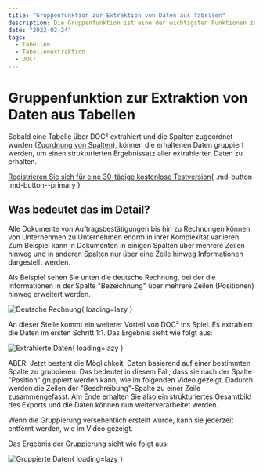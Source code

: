 ```yaml
---
title: "Gruppenfunktion zur Extraktion von Daten aus Tabellen"
description: Die Gruppenfunktion ist eine der wichtigsten Funktionen zur Extraktion von Daten aus Tabellen. Sobald eine Tabelle über DOC² extrahiert und die Spalten zugeordnet wurden, können die erhaltenen Daten gruppiert werden, um einen strukturierten Ergebnissatz aller extrahierten Daten zu erhalten.
date: "2022-02-24"
tags:
  - Tabellen
  - Tabellenextraktion
  - DOC²
---
```


# Gruppenfunktion zur Extraktion von Daten aus Tabellen

Sobald eine Tabelle über DOC² extrahiert und die Spalten zugeordnet wurden ([Zuordnung von Spalten](/doc2/table-extraction/mapping-of-columns/)), können die erhaltenen Daten gruppiert werden, um einen strukturierten Ergebnissatz aller extrahierten Daten zu erhalten.

[Registrieren Sie sich für eine 30-tägige kostenlose Testversion](https://app.polydocs.io){ .md-button .md-button--primary }

## Was bedeutet das im Detail?

Alle Dokumente von Auftragsbestätigungen bis hin zu Rechnungen können von Unternehmen zu Unternehmen enorm in ihrer Komplexität variieren. Zum Beispiel kann in Dokumenten in einigen Spalten über mehrere Zeilen hinweg und in anderen Spalten nur über eine Zeile hinweg Informationen dargestellt werden.

Als Beispiel sehen Sie unten die deutsche Rechnung, bei der die Informationen in der Spalte "Bezeichnung" über mehrere Zeilen (Positionen) hinweg erweitert werden.

![Deutsche Rechnung](/_images/doc2/image-30-1024x636.png){ loading=lazy }

An dieser Stelle kommt ein weiterer Vorteil von DOC² ins Spiel. Es extrahiert die Daten im ersten Schritt 1:1. Das Ergebnis sieht wie folgt aus:

![Extrahierte Daten](/_images/doc2/image-31-1024x633.png){ loading=lazy }

ABER: Jetzt besteht die Möglichkeit, Daten basierend auf einer bestimmten Spalte zu gruppieren. Das bedeutet in diesem Fall, dass sie nach der Spalte "Position" gruppiert werden kann, wie im folgenden Video gezeigt. Dadurch werden die Zeilen der "Beschreibung"-Spalte zu einer Zeile zusammengefasst. Am Ende erhalten Sie also ein strukturiertes Gesamtbild des Exports und die Daten können nun weiterverarbeitet werden.

Wenn die Gruppierung versehentlich erstellt wurde, kann sie jederzeit entfernt werden, wie im Video gezeigt.

Das Ergebnis der Gruppierung sieht wie folgt aus:

![Gruppierte Daten](/_images/doc2/image-32-1024x567.png){ loading=lazy }